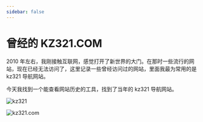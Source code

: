 ```yaml
---
sidebar: false
---
```


# 曾经的 KZ321.COM

2010 年左右，我刚接触互联网，感觉打开了新世界的大门。在那时一些流行的网站，现在已经无法访问了，这里记录一些曾经访问过的网站，里面我最为常用的是 kz321 导航网站。

今天我找到一个能查看网站历史的工具，找到了当年的 kz321 导航网站。

![kz321](/home-kz321.PNG) 

![kz321.com](/about-kz321.PNG)


